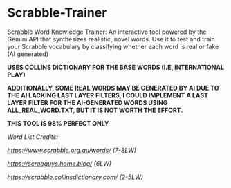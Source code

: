 # Scrabble-Trainer
Scrabble Word Knowledge Trainer: An interactive tool powered by the Gemini API that synthesizes realistic, novel words. Use it to test and train your Scrabble vocabulary by classifying whether each word is real or fake (AI generated)

**USES COLLINS DICTIONARY FOR THE BASE WORDS (I.E, INTERNATIONAL PLAY)**

**ADDITIONALLY, SOME REAL WORDS MAY BE GENERATED BY AI DUE TO THE AI LACKING LAST LAYER FILTERS, I COULD IMPLEMENT A LAST LAYER FILTER FOR THE AI-GENERATED WORDS USING ALL_REAL_WORD.TXT, BUT IT IS NOT WORTH THE EFFORT.**

**THIS TOOL IS 98% PERFECT ONLY**

_Word List Credits:_

_https://www.scrabble.org.au/words/ (7-8LW)_

_https://scrabguys.home.blog/ (6LW)_

_https://scrabble.collinsdictionary.com/ (2-5LW)_
